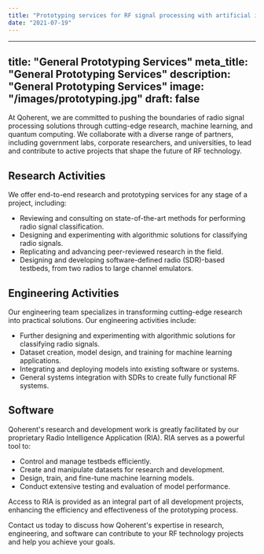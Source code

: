 ```yaml
---
title: "Prototyping services for RF signal processing with artificial intelligence."
date: "2021-07-19"
---
```


<!-- ## Machine learning for passive RF signal processing -->

---
title: "General Prototyping Services"
meta_title: "General Prototyping Services"
description: "General Prototyping Services"
image: "/images/prototyping.jpg"
draft: false
---

At Qoherent, we are committed to pushing the boundaries of radio signal processing solutions through cutting-edge research, machine learning, and quantum computing. We collaborate with a diverse range of partners, including government labs, corporate researchers, and universities, to lead and contribute to active projects that shape the future of RF technology.

## Research Activities

We offer end-to-end research and prototyping services for any stage of a project, including:

- Reviewing and consulting on state-of-the-art methods for performing radio signal classification.
- Designing and experimenting with algorithmic solutions for classifying radio signals.
- Replicating and advancing peer-reviewed research in the field.
- Designing and developing software-defined radio (SDR)-based testbeds, from two radios to large channel emulators.

## Engineering Activities

Our engineering team specializes in transforming cutting-edge research into practical solutions. Our engineering activities include:

- Further designing and experimenting with algorithmic solutions for classifying radio signals.
- Dataset creation, model design, and training for machine learning applications.
- Integrating and deploying models into existing software or systems.
- General systems integration with SDRs to create fully functional RF systems.

## Software

Qoherent's research and development work is greatly facilitated by our proprietary Radio Intelligence Application (RIA). RIA serves as a powerful tool to:

- Control and manage testbeds efficiently.
- Create and manipulate datasets for research and development.
- Design, train, and fine-tune machine learning models.
- Conduct extensive testing and evaluation of model performance.

Access to RIA is provided as an integral part of all development projects, enhancing the efficiency and effectiveness of the prototyping process.

Contact us today to discuss how Qoherent's expertise in research, engineering, and software can contribute to your RF technology projects and help you achieve your goals.
